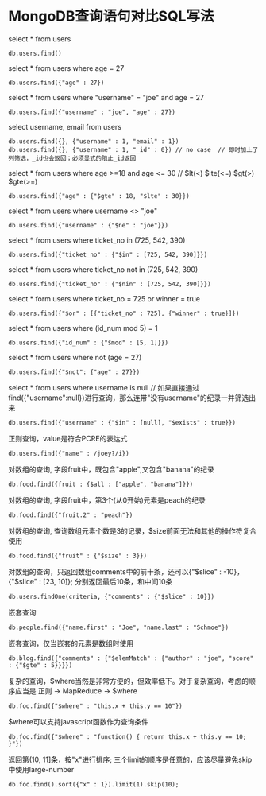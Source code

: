 MongoDB查询语句对比SQL写法
=============================

 select * from users

    db.users.find()
    
select * from users where age = 27

    db.users.find({"age" : 27}) 

select * from users where "username" = "joe" and age = 27

    db.users.find({"username" : "joe", "age" : 27}) 

select username, email from users

    db.users.find({}, {"username" : 1, "email" : 1}) 
    db.users.find({}, {"username" : 1, "_id" : 0}) // no case  // 即时加上了列筛选，_id也会返回；必须显式的阻止_id返回

select * from users where age >=18 and age <= 30 // $lt(<) $lte(<=) $gt(>) $gte(>=)

    db.users.find({"age" : {"$gte" : 18, "$lte" : 30}})

select * from users where username <> "joe"

    db.users.find({"username" : {"$ne" : "joe"}}) 

select * from users where ticket_no in (725, 542, 390)

    db.users.find({"ticket_no" : {"$in" : [725, 542, 390]}}) 

select * from users where ticket_no not in (725, 542, 390)

    db.users.find({"ticket_no" : {"$nin" : [725, 542, 390]}}) 

select * form users where ticket_no = 725 or winner = true

    db.users.find({"$or" : [{"ticket_no" : 725}, {"winner" : true}]}) 

select * from users where (id_num mod 5) = 1

    db.users.find({"id_num" : {"$mod" : [5, 1]}}) 

select * from users where not (age = 27)

    db.users.find({"$not": {"age" : 27}})
    
select * from users where username is null // 
如果直接通过find({"username":null})进行查询，那么连带"没有username"的纪录一并筛选出来

    db.users.find({"username" : {"$in" : [null], "$exists" : true}})

正则查询，value是符合PCRE的表达式

    db.users.find({"name" : /joey?/i}) 

对数组的查询, 字段fruit中，既包含"apple",又包含"banana"的纪录

    db.food.find({fruit : {$all : ["apple", "banana"]}}) 

对数组的查询, 字段fruit中，第3个(从0开始)元素是peach的纪录

    db.food.find({"fruit.2" : "peach"})
    
对数组的查询, 查询数组元素个数是3的记录，$size前面无法和其他的操作符复合使用

    db.food.find({"fruit" : {"$size" : 3}}) 

对数组的查询，只返回数组comments中的前十条，还可以{"$slice" : -10}， {"$slice" : [23, 10]}; 分别返回最后10条，和中间10条

    db.users.findOne(criteria, {"comments" : {"$slice" : 10}})  

嵌套查询

    db.people.find({"name.first" : "Joe", "name.last" : "Schmoe"}) 

嵌套查询，仅当嵌套的元素是数组时使用

    db.blog.find({"comments" : {"$elemMatch" : {"author" : "joe", "score" : {"$gte" : 5}}}})

复杂的查询，$where当然是非常方便的，但效率低下。对于复杂查询，考虑的顺序应当是 正则 -> MapReduce -> $where

    db.foo.find({"$where" : "this.x + this.y == 10"})

$where可以支持javascript函数作为查询条件

    db.foo.find({"$where" : "function() { return this.x + this.y == 10; }"})

返回第(10, 11]条，按"x"进行排序; 三个limit的顺序是任意的，应该尽量避免skip中使用large-number

    db.foo.find().sort({"x" : 1}).limit(1).skip(10); 
